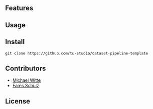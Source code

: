 <!-- Repository Description. --> 

## Features


## Usage


## Install

```
git clone https://github.com/tu-studio/dataset-pipeline-template
```

## Contributors

- [Michael Witte](https://github.com/michaelwitte)
- [Fares Schulz](https://github.com/faressc)

## License

